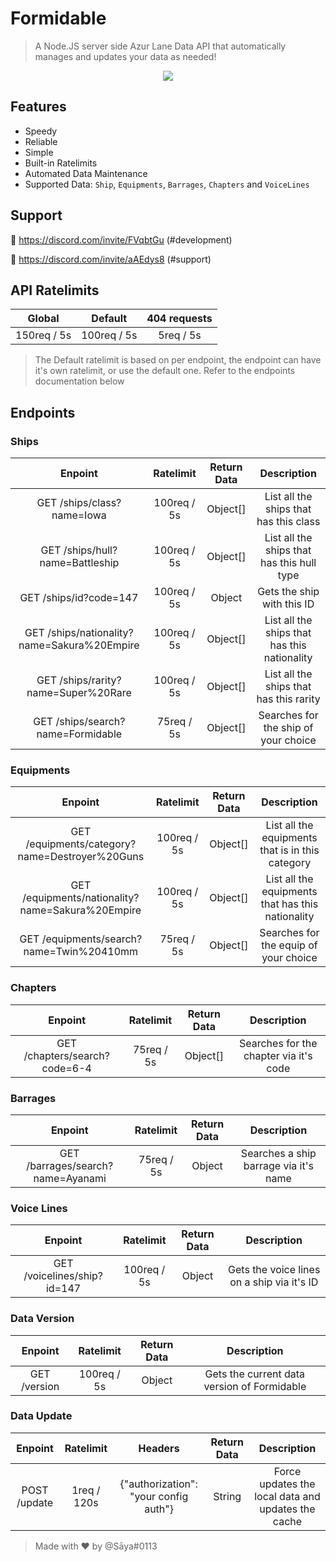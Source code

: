 # Formidable
> A Node.JS server side Azur Lane Data API that automatically manages and updates your data as needed!
<p align="center">
  <img src="https://azurlane.netojuu.com/w/images/3/3a/FormidableSummerWithoutBG.png">
</p>

## Features
* Speedy
* Reliable
* Simple
* Built-in Ratelimits
* Automated Data Maintenance
* Supported Data: `Ship`, `Equipments`, `Barrages`, `Chapters` and `VoiceLines`

## Support

🔗 https://discord.com/invite/FVqbtGu (#development)

🔗 https://discord.com/invite/aAEdys8 (#support)

## API Ratelimits
| Global        | Default      | 404 requests  |
| :-----------: | :----------: | :-----------: |
| 150req / 5s | 100req / 5s | 5req / 5s |
> The Default ratelimit is based on per endpoint, the endpoint can have it's own ratelimit, or use the default one. Refer to the endpoints documentation below

## Endpoints
### Ships 
| Enpoint         | Ratelimit      | Return Data     | Description     |
| :-------------: | :------------: | :-------------: | :-------------: |
| GET /ships/class?name=Iowa | 100req / 5s | Object[] | List all the ships that has this class |
| GET /ships/hull?name=Battleship | 100req / 5s | Object[] | List all the ships that has this hull type |
| GET /ships/id?code=147 | 100req / 5s | Object | Gets the ship with this ID |
| GET /ships/nationality?name=Sakura%20Empire | 100req / 5s | Object[] | List all the ships that has this nationality |
| GET /ships/rarity?name=Super%20Rare | 100req / 5s | Object[] | List all the ships that has this rarity |
| GET /ships/search?name=Formidable | 75req / 5s | Object[] | Searches for the ship of your choice |
### Equipments
| Enpoint         | Ratelimit      | Return Data     | Description     |
| :-------------: | :------------: | :-------------: | :-------------: |
| GET /equipments/category?name=Destroyer%20Guns | 100req / 5s | Object[] | List all the equipments that is in this category |
| GET /equipments/nationality?name=Sakura%20Empire | 100req / 5s | Object[] | List all the equipments that has this nationality |
| GET /equipments/search?name=Twin%20410mm | 75req / 5s | Object[] | Searches for the equip of your choice |
### Chapters
| Enpoint         | Ratelimit      | Return Data     | Description     |
| :-------------: | :-------------: | :-------------: | :-------------: |
| GET /chapters/search?code=6-4 | 75req / 5s | Object[] | Searches for the chapter via it's code |
### Barrages
| Enpoint         | Ratelimit      | Return Data     | Description     |
| :-------------: | :------------: | :-------------: | :-------------: |
| GET /barrages/search?name=Ayanami | 75req / 5s | Object | Searches a ship barrage via it's name |
### Voice Lines
| Enpoint         | Ratelimit      | Return Data     | Description     |
| :-------------: | :------------: | :-------------: | :-------------: |
| GET /voicelines/ship?id=147 | 100req / 5s | Object | Gets the voice lines on a ship via it's ID |
### Data Version
| Enpoint         | Ratelimit      | Return Data     | Description     |
| :-------------: | :------------: | :-------------: | :-------------: |
| GET /version | 100req / 5s | Object | Gets the current data version of Formidable |
### Data Update
| Enpoint         | Ratelimit      | Headers        | Return Data     | Description     |
| :-------------: | :------------: | :------------: | :-------------: | :-------------: |
| POST /update | 1req / 120s | {"authorization": "your config auth"} | String | Force updates the local data and updates the cache |

> Made with ❤ by @Sāya#0113
